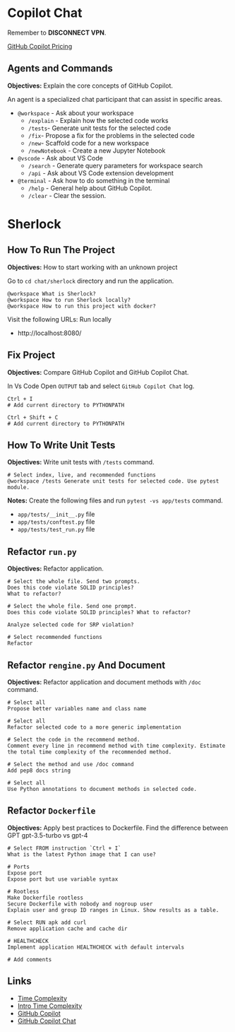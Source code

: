 # Copilot Chat

Remember to **DISCONNECT VPN**.

[GitHub Copilot Pricing](https://github.com/features/copilot/plans)

## Agents and Commands

**Objectives:** Explain the core concepts of GitHub Copilot.

An agent is a specialized chat participant that can assist in specific areas.

* `@workspace` - Ask about your workspace
  * `/explain` - Explain how the selected code works
  * `/tests`- Generate unit tests for the selected code
  * `/fix`- Propose a fix for the problems in the selected code
  * `/new`- Scaffold code for a new workspace
  * `/newNotebook` - Create a new Jupyter Notebook
* `@vscode` - Ask about VS Code
  * `/search` - Generate query parameters for workspace search
  * `/api` - Ask about VS Code extension development
* `@terminal` - Ask how to do something in the terminal
  * `/help` - General help about GitHub Copilot.
  * `/clear` - Clear the session.

# Sherlock

## How To Run The Project

**Objectives:** How to start working with an unknown project

Go to `cd chat/sherlock` directory and run the application.

```
@workspace What is Sherlock?
@workspace How to run Sherlock locally?
@workspace How to run this project with docker?
```

Visit the following URLs: Run locally

- http://localhost:8080/

## Fix Project

**Objectives:** Compare GitHub Copilot and GitHub Copilot Chat.

In Vs Code Open `OUTPUT` tab and select `GitHub Copilot Chat` log.

```
Ctrl + I
# Add current directory to PYTHONPATH

Ctrl + Shift + C
# Add current directory to PYTHONPATH
```

## How To Write Unit Tests

**Objectives:** Write unit tests with `/tests` command.

```
# Select index, live, and recommended functions
@workspace /tests Generate unit tests for selected code. Use pytest module.
```

**Notes:** Create the following files and run `pytest -vs app/tests` command.
- `app/tests/__init__.py` file
- `app/tests/conftest.py` file
- `app/tests/test_run.py` file

## Refactor `run.py`

**Objectives:** Refactor application.

```
# Select the whole file. Send two prompts.
Does this code violate SOLID principles?
What to refactor?

# Select the whole file. Send one prompt.
Does this code violate SOLID principles? What to refactor?

Analyze selected code for SRP violation?

# Select recommended functions
Refactor
```

## Refactor `rengine.py` And Document

**Objectives:** Refactor application and document methods with `/doc` command.

```
# Select all
Propose better variables name and class name

# Select all
Refactor selected code to a more generic implementation

# Select the code in the recommend method.
Comment every line in recommend method with time complexity. Estimate the total time complexity of the recommended method.

# Select the method and use /doc command
Add pep8 docs string

# Select all
Use Python annotations to document methods in selected code.
```

## Refactor `Dockerfile`

**Objectives:** Apply best practices to Dockerfile. Find the difference between GPT gpt-3.5-turbo vs gpt-4

```
# Select FROM instruction `Ctrl + I`
What is the latest Python image that I can use?

# Ports
Expose port
Expose port but use variable syntax

# Rootless
Make Dockerfile rootless
Secure Dockerfile with nobody and nogroup user
Explain user and group ID ranges in Linux. Show results as a table.

# Select RUN apk add curl
Remove application cache and cache dir

# HEALTHCHECK
Implement application HEALTHCHECK with default intervals

# Add comments
```

## Links

- [Time Complexity](https://www.desmos.com/calculator/xpfyjl1lbn)
- [Intro Time Complexity](https://victoria.dev/blog/a-coffee-break-introduction-to-time-complexity-of-algorithms/)
- [GitHub Copilot](https://docs.github.com/en/copilot/configuring-github-copilot/configuring-github-copilot-in-your-environment?tool=vscode)
- [GitHub Copilot Chat](https://learn.microsoft.com/en-us/visualstudio/ide/visual-studio-github-copilot-chat?view=vs-2022)
